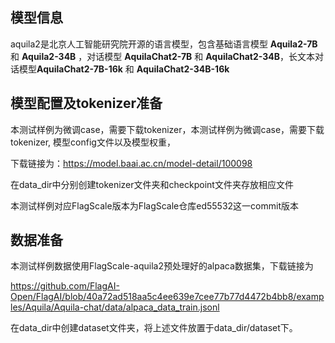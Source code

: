 ## 模型信息

aquila2是北京人工智能研究院开源的语言模型，包含基础语言模型 **Aquila2-7B** 和 **Aquila2-34B** ，对话模型 **AquilaChat2-7B** 和 **AquilaChat2-34B**，长文本对话模型**AquilaChat2-7B-16k** 和 **AquilaChat2-34B-16k**

## 模型配置及tokenizer准备

本测试样例为微调case，需要下载tokenizer，本测试样例为微调case，需要下载tokenizer, 模型config文件以及模型权重，

下载链接为：https://model.baai.ac.cn/model-detail/100098

在data_dir中分别创建tokenizer文件夹和checkpoint文件夹存放相应文件

本测试样例对应FlagScale版本为FlagScale仓库ed55532这一commit版本

## 数据准备

本测试样例数据使用FlagScale-aquila2预处理好的alpaca数据集，下载链接为

https://github.com/FlagAI-Open/FlagAI/blob/40a72ad518aa5c4ee639e7cee77b77d4472b4bb8/examples/Aquila/Aquila-chat/data/alpaca_data_train.jsonl

在data_dir中创建dataset文件夹，将上述文件放置于data_dir/dataset下。
